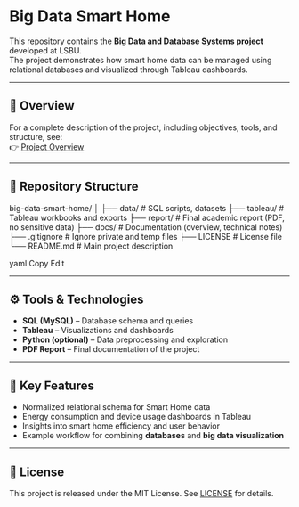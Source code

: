 # Big Data Smart Home

This repository contains the **Big Data and Database Systems project** developed at LSBU.  
The project demonstrates how smart home data can be managed using relational databases and visualized through Tableau dashboards.

---

## 📖 Overview
For a complete description of the project, including objectives, tools, and structure, see:  
👉 [Project Overview](docs/overview.md)

---

## 📂 Repository Structure
big-data-smart-home/
│
├── data/ # SQL scripts, datasets
├── tableau/ # Tableau workbooks and exports
├── report/ # Final academic report (PDF, no sensitive data)
├── docs/ # Documentation (overview, technical notes)
├── .gitignore # Ignore private and temp files
├── LICENSE # License file
└── README.md # Main project description

yaml
Copy
Edit

---

## ⚙️ Tools & Technologies
- **SQL (MySQL)** – Database schema and queries  
- **Tableau** – Visualizations and dashboards  
- **Python (optional)** – Data preprocessing and exploration  
- **PDF Report** – Final documentation of the project  

---

## 🚀 Key Features
- Normalized relational schema for Smart Home data  
- Energy consumption and device usage dashboards in Tableau  
- Insights into smart home efficiency and user behavior  
- Example workflow for combining **databases** and **big data visualization**

---

## 📜 License
This project is released under the MIT License. See [LICENSE](LICENSE) for details.